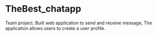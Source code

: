 # TheBest_chatapp
Team project. Built web application to send and receive message, The application allows users to create a user profile.
